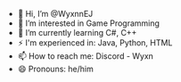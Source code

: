 - 👋 Hi, I’m @WyxnnEJ
- 👀 I’m interested in Game Programming
- 🌱 I’m currently learning C#, C++
- ⚡ I'm experienced in: Java, Python, HTML
- 📫 How to reach me: Discord - Wyxn
- 😄 Pronouns: he/him


<!---
WyxnnEJ/WyxnnEJ is a ✨ special ✨ repository because its `README.md` (this file) appears on your GitHub profile.
You can click the Preview link to take a look at your changes.
--->
